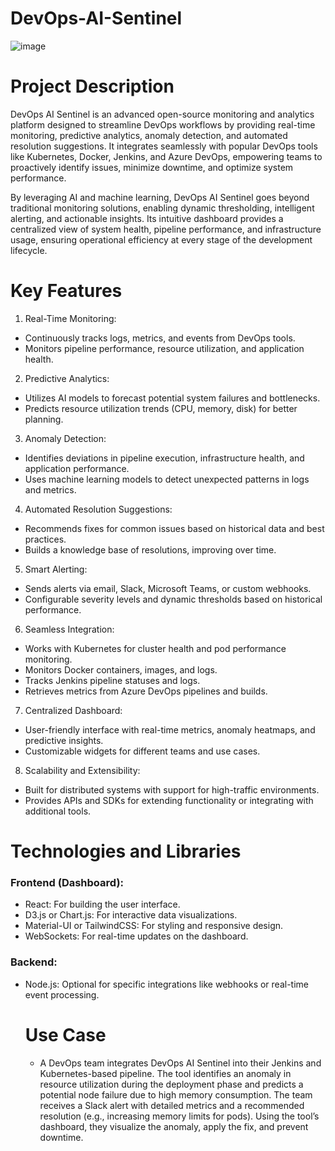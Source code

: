 # DevOps-AI-Sentinel
![image](https://github.com/user-attachments/assets/51766dad-70af-41e2-a7a0-d8bdc6a17a15)

# Project Description
DevOps AI Sentinel is an advanced open-source monitoring and analytics platform designed to streamline DevOps workflows by providing real-time monitoring, predictive analytics, anomaly detection, and automated resolution suggestions. It integrates seamlessly with popular DevOps tools like Kubernetes, Docker, Jenkins, and Azure DevOps, empowering teams to proactively identify issues, minimize downtime, and optimize system performance.

By leveraging AI and machine learning, DevOps AI Sentinel goes beyond traditional monitoring solutions, enabling dynamic thresholding, intelligent alerting, and actionable insights. Its intuitive dashboard provides a centralized view of system health, pipeline performance, and infrastructure usage, ensuring operational efficiency at every stage of the development lifecycle.


# Key Features
1. Real-Time Monitoring:
- Continuously tracks logs, metrics, and events from DevOps tools.
- Monitors pipeline performance, resource utilization, and application health.

2. Predictive Analytics:
- Utilizes AI models to forecast potential system failures and bottlenecks.
- Predicts resource utilization trends (CPU, memory, disk) for better planning.

3. Anomaly Detection:
- Identifies deviations in pipeline execution, infrastructure health, and application performance.
- Uses machine learning models to detect unexpected patterns in logs and metrics.

4. Automated Resolution Suggestions:
- Recommends fixes for common issues based on historical data and best practices.
- Builds a knowledge base of resolutions, improving over time.

5. Smart Alerting:
- Sends alerts via email, Slack, Microsoft Teams, or custom webhooks.
- Configurable severity levels and dynamic thresholds based on historical performance.

6. Seamless Integration:
- Works with Kubernetes for cluster health and pod performance monitoring.
- Monitors Docker containers, images, and logs.
- Tracks Jenkins pipeline statuses and logs.
- Retrieves metrics from Azure DevOps pipelines and builds.

7. Centralized Dashboard:
- User-friendly interface with real-time metrics, anomaly heatmaps, and predictive insights.
- Customizable widgets for different teams and use cases.

8. Scalability and Extensibility:
- Built for distributed systems with support for high-traffic environments.
- Provides APIs and SDKs for extending functionality or integrating with additional tools.

# Technologies and Libraries
### Frontend (Dashboard):
- React: For building the user interface.
- D3.js or Chart.js: For interactive data visualizations.
- Material-UI or TailwindCSS: For styling and responsive design.
- WebSockets: For real-time updates on the dashboard.


### Backend:
- Node.js: Optional for specific integrations like webhooks or real-time event processing.

  # Use Case 
  - A DevOps team integrates DevOps AI Sentinel into their Jenkins and Kubernetes-based pipeline. The tool identifies an anomaly in resource utilization during the deployment phase and predicts a potential node failure due to high memory consumption. The team receives a Slack alert with detailed metrics and a recommended resolution (e.g., increasing memory limits for pods). Using the tool’s dashboard, they visualize the anomaly, apply the fix, and prevent downtime.

